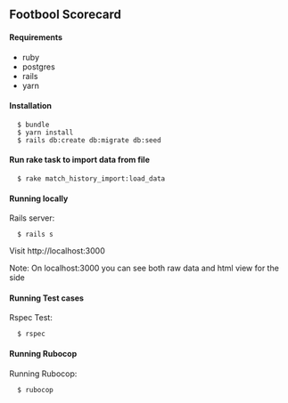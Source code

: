 ## Footbool Scorecard


#### Requirements

- ruby
- postgres
- rails
- yarn

#### Installation

```
  $ bundle
  $ yarn install
  $ rails db:create db:migrate db:seed
```

#### Run rake task to import data from file

```
  $ rake match_history_import:load_data
```

#### Running locally

Rails server:

```
  $ rails s 
```

Visit http://localhost:3000

Note: On localhost:3000 you can see both raw data and html view for the side


#### Running Test cases

Rspec Test:

```
  $ rspec
```


#### Running Rubocop

Running Rubocop:

```
  $ rubocop
```


